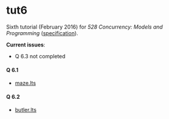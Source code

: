 # tut6

Sixth tutorial (February 2016) for _528 Concurrency: Models and Programming_ ([specification](spec.pdf)).

__Current issues__:
- Q 6.3 not completed

#### Q 6.1

- [maze.lts](maze.lts)

#### Q 6.2

- [butler.lts](butler.lts)
